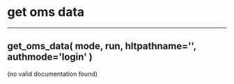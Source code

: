 # get oms data  
  
- - -    
## get\_oms\_data( mode, run, hltpathname='', authmode='login' )  
(no valid documentation found)  
  
